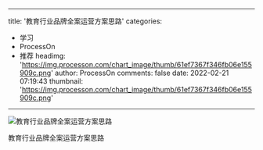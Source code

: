 
---
title: '教育行业品牌全案运营方案思路'
categories: 
 - 学习
 - ProcessOn
 - 推荐
headimg: 'https://img.processon.com/chart_image/thumb/61ef7367f346fb06e155909c.png'
author: ProcessOn
comments: false
date: 2022-02-21 07:19:43
thumbnail: 'https://img.processon.com/chart_image/thumb/61ef7367f346fb06e155909c.png'
---

<div>   
<img class="thumb" alt="教育行业品牌全案运营方案思路" src="https://img.processon.com/chart_image/thumb/61ef7367f346fb06e155909c.png" referrerpolicy="no-referrer">
<p>教育行业品牌全案运营方案思路</p>  
</div>
            